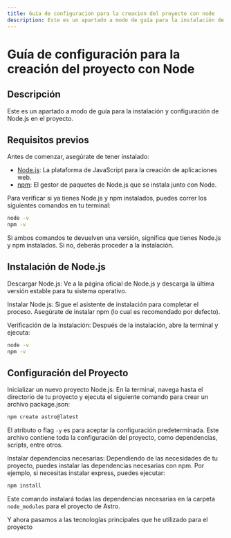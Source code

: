 ```yaml
---
title: Guía de configuracion para la creacion del proyecto con node
description: Este es un apartado a modo de guía para la instalación de Node.js
---
```


# Guía de configuración para la creación del proyecto con Node

## Descripción
Este es un apartado a modo de guía para la instalación y configuración de Node.js en el proyecto.

## Requisitos previos

Antes de comenzar, asegúrate de tener instalado:

- [Node.js](https://nodejs.org/): La plataforma de JavaScript para la creación de aplicaciones web.
- [npm](https://www.npmjs.com/): El gestor de paquetes de Node.js que se instala junto con Node.

Para verificar si ya tienes Node.js y npm instalados, puedes correr los siguientes comandos en tu terminal:

```bash
node -v
npm -v
```

Si ambos comandos te devuelven una versión, significa que tienes Node.js y npm instalados. Si no, deberás proceder a la instalación.

## Instalación de Node.js

Descargar Node.js: Ve a la página oficial de Node.js y descarga la última versión estable para tu sistema operativo.

Instalar Node.js: Sigue el asistente de instalación para completar el proceso. Asegúrate de instalar npm (lo cual es recomendado por defecto).

Verificación de la instalación: Después de la instalación, abre la terminal y ejecuta:

```bash
node -v
npm -v
```

## Configuración del Proyecto

Inicializar un nuevo proyecto Node.js: En la terminal, navega hasta el directorio de tu proyecto y ejecuta el siguiente comando para crear un archivo package.json:

```bash
npm create astro@latest
```

El atributo o flag `-y` es para aceptar la configuración predeterminada. Este archivo contiene toda la configuración del proyecto, como dependencias, scripts, entre otros.

Instalar dependencias necesarias: Dependiendo de las necesidades de tu proyecto, puedes instalar las dependencias necesarias con npm. Por ejemplo, si necesitas instalar express, puedes ejecutar:

```bash
npm install
```

Este comando instalará todas las dependencias necesarias en la carpeta `node_modules` para el proyecto de Astro.

Y ahora pasamos a las tecnologías principales que he utilizado para el proyecto